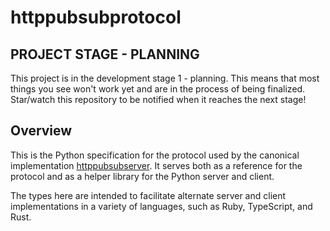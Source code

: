 # httppubsubprotocol

## PROJECT STAGE - PLANNING

This project is in the development stage 1 - planning. This means that most things
you see won't work yet and are in the process of being finalized. Star/watch this
repository to be notified when it reaches the next stage!

## Overview

This is the Python specification for the protocol used by the canonical implementation
[httppubsubserver](https://github.com/Tjstretchalot/httppubsubserver). It serves both
as a reference for the protocol and as a helper library for the Python server and client.

The types here are intended to facilitate alternate server and client
implementations in a variety of languages, such as Ruby, TypeScript, and Rust.
